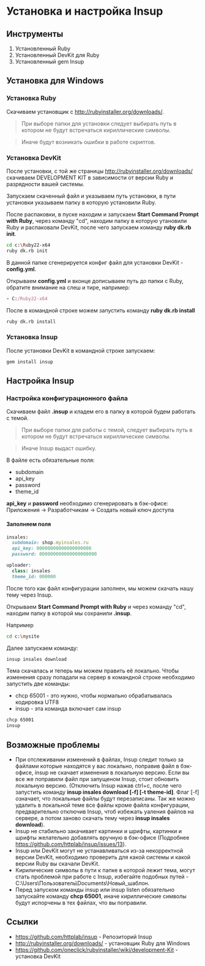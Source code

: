 # Установка и настройка Insup

## Инструменты

  1. Установленный Ruby
  2. Установленный DevKit для Ruby
  3. Установленный gem Insup

## Установка для Windows

### Установка Ruby

Скачиваем установщик с http://rubyinstaller.org/downloads/.

>При выборе папки для установки следует выбирать путь в котором не будут встречаться кириллические символы.

>Иначе будут возникать ошибки в работе скриптов.

### Установка DevKit
После установки, с той же страницы http://rubyinstaller.org/downloads/ скачиваем DEVELOPMENT KIT в зависимости от версии Ruby и разрядности вашей системы.

Запускаем скаченный файл и указываем путь установки, в пути установки указываем папку в которую установили Ruby.

После распаковки, в пуске находим и запускаем **Start Command Prompt with Ruby**, через команду "cd", находим папку в которую утановили Ruby и распаковали DevKit, после чего запускаем команду **ruby dk.rb init**.

```sh
cd c:\Ruby22-x64
ruby dk.rb init
```
В данной папке сгенерируется конфиг файл для установки DevKit - **config.yml**.

Открываем **config.yml** и вконце дописываем путь до папки с Ruby, обратите внимание на слеш и тире, например:

```ruby
- C:/Ruby22-x64
```
После в командной строке можем запустить команду **ruby dk.rb install**

```sh
ruby dk.rb install
```
### Установка Insup
После установки DevKit в командной строке запускаем:
```sh
gem install insup
```
## Настройка Insup

### Настройка конфигурационного файла

Скачиваем файл **.insup** и кладем его в папку в которой будем работать с темой.

>При выборе папки для работы с темой, следует выбирать путь в котором не будут встречаться кириллические символы.

>Иначе Insup выдаст ошибку.

В файле есть обязательные поля:

* subdomain
* api_key
* password
* theme_id


**api_key** и **password** необходимо сгенерировать в бэк-офисе: Приложения -> Разработчикам -> Создать новый ключ доступа

#### Заполняем поля
```ruby
insales:
  subdomain: shop.myinsales.ru
  api_key: 00000000000000000000
  password: 000000000000000000000
```

```ruby
uploader:
  class: insales
  theme_id: 000000
```

После того как файл конфигурации заполнен, мы можем скачать нашу тему через Insup.

Открываем **Start Command Prompt with Ruby** и через команду "cd", находим папку в которой мы сохранили **.insup**.

Например
```sh
cd c:\mysite
```

Далее запускаем команду:
```sh
insup insales download
```

Тема скачалась и теперь мы можем править её локально. Чтобы изменения сразу попадали на сервер в командной строке необходимо запустить две команды:

* chcp 65001 - это нужно, чтобы нормально обрабатывалась кодировка UTF8
* insup - эта команда включает сам insup
```sh
chcp 65001
insup
```
## Возможные проблемы

* При отслеживании изменений в файлах, Insup следит только за файлами которые находятся у вас локально, поправив файл в бэк-офисе, insup не скачает изменения в локальную версию. Если вы все же поправили файл при запущеном Insup, стоит обновить локальную версию. (Отключить Insup нажав ctrl+c, после чего запустить команду **insup insales download [-f] [-t theme-id]**. Флаг [-f] означает, что локальные файлы будут перезаписаны. Так же можно удалить в локальной теме все файлы кроме файла конфигурации, предварительно отключив Insup, чтоб избежать уаления файлов на сервере, а потом заново скачать тему через **insup insales download**).
* Insup не стабильно закачивает картинки и шрифты, картинки и шрифты желательно добавлять вручную в бэк-офисе (Подробнее https://github.com/httplab/insup/issues/13).
* Insup или DevKit могут не устанавливаться из-за некорректной версии DevKit, необходимо проверить для какой системы и какой версии Ruby вы скачали DevKit.
* Кирилические символы в пути к папке в которой лежит тема, могут стать проблемой при работе с Insup, избегайте подобных путей - C:\Users\Пользователь\Documents\Новый_шаблон.
* Перед запуском команды insup или insup listen обязательно запускайте команду **chcp 65001**, иначе кириллические символы будут испорчены в тех файлах, что вы поправили.

## Ссылки

* https://github.com/httplab/insup - Репозиторий Insup
* http://rubyinstaller.org/downloads/ - установщик Ruby для Windows
* https://github.com/oneclick/rubyinstaller/wiki/development-Kit - установка DevKit
 
